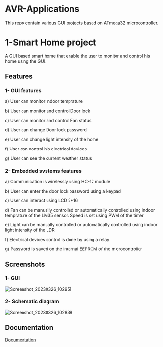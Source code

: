 # AVR-Applications

This repo contain various GUI projects based on ATmega32 microcontroller.

# 1-Smart Home project

A GUI based smart home that enable the user to monitor and control his home using the GUI.

## Features

### 1- GUI features
a) User can monitor indoor temprature

b) User can monitor and control Door lock

c) User can monitor and control Fan status

d) User can change Door lock password

e) User can change light intensity of the home

f) User can control his electrical devices

g) User can see the current weather status

### 2- Embedded systems features
a) Communication is wirelessly using HC-12 module

b) User can enter the door lock password using a keypad

c) User can interact using LCD 2*16

d) Fan can be manually controlled or automatically controlled using indoor temprature of the LM35 sensor. Speed is set using PWM of the timer

e) Light can be manually controlled or automatically controlled using indoor light intensity of the LDR 

f) Electrical devices control is done by using a relay

g) Password is saved on the internal EEPROM of the microcontroller





## Screenshots

### 1- GUI
![Screenshot_20230326_102951](https://user-images.githubusercontent.com/90916721/227803348-cfa38e69-b38f-4496-aa45-bde57c126f24.png)

### 2- Schematic diagram
![Screenshot_20230326_102838](https://user-images.githubusercontent.com/90916721/227803383-a1126fff-0a53-490a-b329-66f7b30b2c2a.png)


## Documentation
[Documentation](https://docs.google.com/presentation/d/1y7YP8cR5dZD1iHyLEIp0PuPn0EHgvfvw/edit?usp=sharing&ouid=106048475929010470109&rtpof=true&sd=true)

